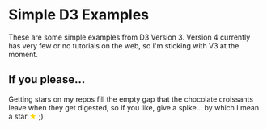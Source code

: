 # Simple D3 Examples

These are some simple examples from D3 Version 3. Version 4 currently has very few or no tutorials on the web, so I'm sticking with V3 at the moment.

## If you please...

Getting stars on my repos fill the empty gap that the chocolate croissants leave when they get digested, so if you like, give a spike...  by which I mean a star <span style="color: gold;">&#9733;</span> ;)
